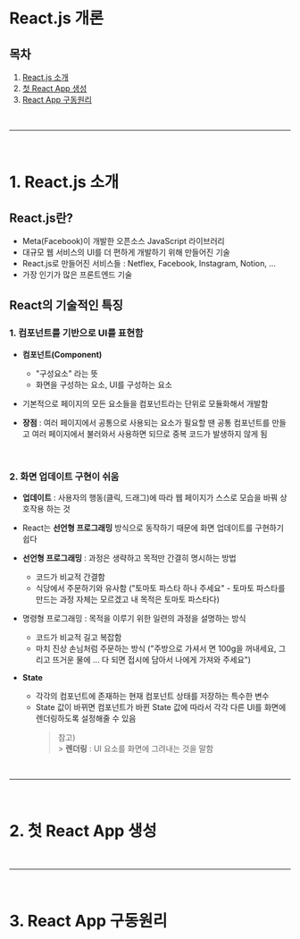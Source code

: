 # React.js 개론

## 목차

1. [React.js 소개](#1-reactjs-소개)
2. [첫 React App 생성](#2-첫-react-app-생성)
3. [React App 구동원리](#3-react-app-구동원리)

<br>

---

<br>

# 1. React.js 소개

## React.js란?

- Meta(Facebook)이 개발한 오픈소스 JavaScript 라이브러리
- 대규모 웹 서비스의 UI를 더 편하게 개발하기 위해 만들어진 기술
- React.js로 만들어진 서비스들 : Netflex, Facebook, Instagram, Notion, ...
- 가장 인기가 많은 프론트엔드 기술

## React의 기술적인 특징

### 1. 컴포넌트를 기반으로 UI를 표현함

- **컴포넌트(Component)**

  - "구성요소" 라는 뜻
  - 화면을 구성하는 요소, UI를 구성하는 요소

- 기본적으로 페이지의 모든 요소들을 컴포넌트라는 단위로 모듈화해서 개발함
- **장점** : 여러 페이지에서 공통으로 사용되는 요소가 필요할 땐 공통 컴포넌트를 만들고 여러 페이지에서 불러와서 사용하면 되므로 중복 코드가 발생하지 않게 됨

<br>

### 2. 화면 업데이트 구현이 쉬움

- **업데이트** : 사용자의 행동(클릭, 드래그)에 따라 웹 페이지가 스스로 모습을 바꿔 상호작용 하는 것

- React는 **선언형 프로그래밍** 방식으로 동작하기 때문에 화면 업데이트를 구현하기 쉽다

- **선언형 프로그래밍** : 과정은 생략하고 목적만 간결히 명시하는 방법

  - 코드가 비교적 간결함
  - 식당에서 주문하기와 유사함 ("토마토 파스타 하나 주세요" - 토마토 파스타를 만드는 과정 자체는 모르겠고 내 목적은 토마토 파스타다)

- 명령형 프로그래밍 : 목적을 이루기 위한 일련의 과정을 설명하는 방식

  - 코드가 비교적 길고 복잡함
  - 마치 진상 손님처럼 주문하는 방식 ("주방으로 가셔서 면 100g을 꺼내세요, 그리고 뜨거운 물에 ... 다 되면 접시에 담아서 나에게 가져와 주세요")

- **State**
  - 각각의 컴포넌트에 존재하는 현재 컴포넌트 상태를 저장하는 특수한 변수
  - State 값이 바뀌면 컴포넌트가 바뀐 State 값에 따라서 각각 다른 UI를 화면에 렌더링하도록 설정해줄 수 있음
    > 참고) <br> > **렌더링** : UI 요소를 화면에 그려내는 것을 말함

<br>

---

<br>

# 2. 첫 React App 생성

<br>

---

<br>

# 3. React App 구동원리
